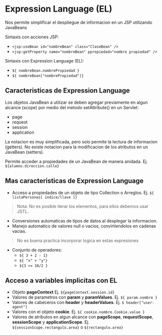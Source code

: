 # Expression Language (EL)

Nos permite simplificar el despliegue de informacion en un JSP utilizando JavaBeans

Sintaxis con acciones JSP:

* `<jsp:useBean id="nombreBean" class="ClaseBean" />`
* `<jsp:getProperty name="nombreBean" ppropiedad="nombre propiedad" />`

Sintaxis con Expression Language (EL):

* `${ nombreBean.nombrePropiedad }`
* `${ nombreBean["nombrePropiedad"]}`

## Caracteristicas de Expression Language

Los objetos JavaBean a utilizar se deben agregar previamente en algun alcance (scope)
por medio del metodo setAttribute() en un Servlet:

* page
* request
* session
* application

La notacion es muy simplificada, pero solo permite la lectura de informacion (getters).
No existe notacion para la modificacion de los atributos en un JavaBean (setters).

Permite acceder a propiedades de un JavaBean de manera anidada. Ej. `${alumno.direccion.calle}`

## Mas caracteristicas de Expression Language

* Acceso a propiedades de un objeto de tipo Collection o Arreglos.
Ej. `${ listaPersonas[ indice/llave ]}`

> Nota: No es posible iterar los elementos, para ellos debemos usar JSTL.

* Conversiones automaticas de tipos de datos al desplegar la informacion.
* Manejo automatico de valores null o vacios, convirtiendolos en cadenas vacias.

> No es buena practica incorporar logica en estas expresiones

* Conjunto de operadores:
  * `${ 3 + 2 - 1}`
  * `${ "x" > "y"}`
  * `${3 >= 10/2 }`

## Acceso a variables implicitas con EL

* Objeto **pageContext** Ej. `${pageContext.session.id}`
* Valores de parametros con **param** y **paramValues**. Ej. `${ param.nombre }`
* Valores de cabeceros con **header** y **headerValues**. Ej. `$ header["user-agent"]`
* Valores con el objeto **cookie**. Ej. `${ cookie.nombre.Cookie.value }`
* Valores de atributos en algun alcance con **pageScope**, **requestScope**,
**sessionScope** y **applicationScope**. Ej. `${sessionScope.rectangulo.area}` o
 `${rectangulo.area}`
